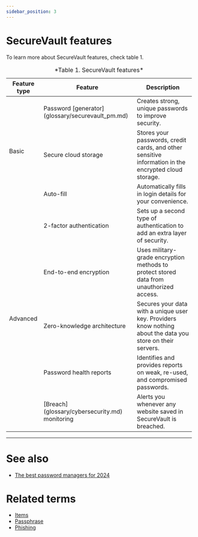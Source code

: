 ```yaml
---
sidebar_position: 3
---
```


# SecureVault features 

To learn more about SecureVault features, check table 1.

<!-- Markdown with HTML table for merged cells -->

<table width="100%">
  <thead>
    <tr>
      <th rowspan="3">Feature type</th>
      <th>Feature</th>
      <th>Description</th>
    </tr>
  </thead>
  <tbody>
    <tr>
      <td rowspan="3">Basic</td>
      <td>Password [generator](glossary/securevault_pm.md) </td>
      <td>Creates strong, unique passwords to improve security.</td>
    </tr>
    <tr>
      <td>Secure cloud storage</td>
      <td>Stores your passwords, credit cards, and other sensitive information in the encrypted cloud storage.</td>
    </tr>
    <tr>
      <td>Auto-fill</td>
      <td>Automatically fills in login details for your convenience.</td>
    </tr>
    <tr>
      <td rowspan="5">Advanced</td>
      <td>2-factor authentication</td>
      <td>Sets up a second type of authentication to add an extra layer of security.</td>
    </tr>
    <tr>
      <td>End-to-end encryption</td>
      <td>Uses military-grade encryption methods to protect stored data from unauthorized access.</td>
    </tr>
    <tr>
      <td>Zero-knowledge architecture</td>
      <td>Secures your data with a unique user key. Providers know nothing about the data you store on their servers.</td>
    </tr>
     <tr>
      <td>Password health reports</td>
      <td>Identifies and provides reports on weak, re-used, and compromised passwords.</td>
    </tr>
     <tr>
      <td>[Breach](glossary/cybersecurity.md) monitoring</td>
      <td>Alerts you whenever any website saved in SecureVault is breached.</td>
    </tr>
  </tbody>
  <caption>*Table 1. SecureVault features*</caption>
</table>

---

# See also
- [The best password managers for 2024](https://www.pcmag.com/picks/the-best-password-managers)

# Related terms
- [Items](glossary/securevault_pm.md)
- [Passphrase](glossary/cybersecurity.md)
- [Phishing](glossary/cybersecurity.md)
